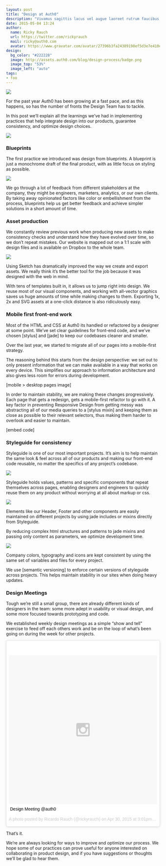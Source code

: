 ```yaml
---
layout: post
title: "Design at Auth0"
description: "Vivamus sagittis lacus vel augue laoreet rutrum faucibus dolor auctor."
date: 2015-05-04 13:24
author:
  name: Ricky Rauch
  url: https://twitter.com/rickyrauch
  mail: ricky@auth0.com
  avatar: https://www.gravatar.com/avatar/27396b3fa24389198ef5d3e7e410e9c4?size=60
design:
  bg_color: "#222228"
  image: http://assets.auth0.com/blog/design-process/badge.png
  image_top: "53%"
  image_left: "auto"
tags:
- foo
---
```

<style>
.entry-thumbnail{background: none;}
</style>
<img src="http://assets.auth0.com/blog/design-process/sites.png" class="expand" />

For the past year Auth0 has been growing at a fast pace, and as this happens, so has the number of fronts the Design Team has to tackle.

In this post we’ll explain all the learnings we’ve had in implementing practices that help integrate design into our products, guarantee consistency, and optimize design choices.

<img src="http://assets.auth0.com/blog/design-process/process.png" class="" />

### Blueprints

The first practice we introduced was design from blueprints. A blueprint is just a monochrome draft of the final product, with as little focus on styling as possible.

<img src="http://assets.auth0.com/blog/design-process/blueprint.png" class="expand" />

We go through a lot of feedback from different stakeholders at the company, they might be engineers, marketers, analytics, or our own clients.
By taking away opinionated factors like color or embellishment from the process, blueprints help us get better feedback and achieve simpler solutions in a short amount of time.

### Asset production

We constantly review previous work when producing new assets to make consistency checks and understand how they have evolved over time, so we don’t repeat mistakes.
Our website is mapped out on a 1:1 scale with design files and is available on Dropbox to the whole team.

<img src="http://assets.auth0.com/blog/design-process/dropbox.png" class="expand" />

Using Sketch has dramatically improved the way we create and export assets. We really think it’s the better tool for the job because it was designed with the web in mind.

With tens of templates built in, it allows us to jump right into design. We reuse most of our visual components, and working with all-vector graphics saves us huge amounts of time while making changes to them. Exporting 1x, 2x and SVG assets at a one-click distance is also ridiculously easy.

### Mobile first front-end work

Most of the HTML and CSS at Auth0 its handled or refactored by a designer at some point. We’ve set clear guidelines for front-end code, and we’ve chosen [stylus] and [jade] to keep our codebases cleaner and smaller.

Over the last year, we started to migrate all of our pages into a mobile-first strategy.

The reasoning behind this starts from the design perspective: we set out to only present information that we can make available in a way that works on every device. This simplifies our approach to information architecture and also gives less room for errors during development.

[mobile > desktop pages image]

In order to maintain stability, we are making these changes progressively. Each page that gets a redesign, gets a mobile-first refactor to go with it.
A key factor in preventing Responsive Design from getting messy was abstracting all of our media queries to a [stylus mixin] and keeping them as close as possible to their relevant selectors, thus making them harder to overlook and easier to maintain.

[embed code]

### Styleguide for consistency

Styleguide is one of our most important projects. It’s aim is to help maintain the same look & feel across all of our products and making our front-end code reusable, no matter the specifics of any project’s codebase.

<img src="http://assets.auth0.com/blog/design-process/styleguide.png" class="expand" />

Styleguide holds values, patterns and specific components that repeat themselves across pages, enabling designers and engineers to quickly reuse them on any product without worrying at all about markup or css.

<img src="http://assets.auth0.com/blog/design-process/consistency.png" class="expand" />

Elements like our Header, Footer and other components are easily maintained on different projects by using jade includes or mixins directly from Styleguide.

By reducing complex html structures and patterns to jade mixins and passing only content as parameters, we optimize development time.

<img src="http://assets.auth0.com/blog/design-process/icons.png" class="" />

Company colors, typography and icons are kept consistent by using the same set of variables and files for every project.

We use [semantic versioning] to enforce certain versions of styleguide across projects. This helps maintain stability in our sites when doing heavy updates.

### Design Meetings

Tough we’re still a small group, there are already different kinds of designers in the team: some more adept in usability or visual design, and some more focused towards prototyping and code.

We established weekly design meetings as a simple “show and tell” exercise to feed off each others work and be on the loop of what’s been going on during the week for other projects.

<blockquote class="instagram-media" data-instgrm-captioned data-instgrm-version="4" style=" background:#FFF; border:0; border-radius:3px; box-shadow:0 0 1px 0 rgba(0,0,0,0.5),0 1px 10px 0 rgba(0,0,0,0.15); margin: 1px; max-width:658px; padding:0; width:99.375%; width:-webkit-calc(100% - 2px); width:calc(100% - 2px);"><div style="padding:8px;"> <div style=" background:#F8F8F8; line-height:0; margin-top:40px; padding:50% 0; text-align:center; width:100%;"> <div style=" background:url(data:image/png;base64,iVBORw0KGgoAAAANSUhEUgAAACwAAAAsCAMAAAApWqozAAAAGFBMVEUiIiI9PT0eHh4gIB4hIBkcHBwcHBwcHBydr+JQAAAACHRSTlMABA4YHyQsM5jtaMwAAADfSURBVDjL7ZVBEgMhCAQBAf//42xcNbpAqakcM0ftUmFAAIBE81IqBJdS3lS6zs3bIpB9WED3YYXFPmHRfT8sgyrCP1x8uEUxLMzNWElFOYCV6mHWWwMzdPEKHlhLw7NWJqkHc4uIZphavDzA2JPzUDsBZziNae2S6owH8xPmX8G7zzgKEOPUoYHvGz1TBCxMkd3kwNVbU0gKHkx+iZILf77IofhrY1nYFnB/lQPb79drWOyJVa/DAvg9B/rLB4cC+Nqgdz/TvBbBnr6GBReqn/nRmDgaQEej7WhonozjF+Y2I/fZou/qAAAAAElFTkSuQmCC); display:block; height:44px; margin:0 auto -44px; position:relative; top:-22px; width:44px;"></div></div> <p style=" margin:8px 0 0 0; padding:0 4px;"> <a href="https://instagram.com/p/2HXZopiTi7/" style=" color:#000; font-family:Arial,sans-serif; font-size:14px; font-style:normal; font-weight:normal; line-height:17px; text-decoration:none; word-wrap:break-word;" target="_top">Design Meeting @auth0</a></p> <p style=" color:#c9c8cd; font-family:Arial,sans-serif; font-size:14px; line-height:17px; margin-bottom:0; margin-top:8px; overflow:hidden; padding:8px 0 7px; text-align:center; text-overflow:ellipsis; white-space:nowrap;">A photo posted by Ricardo Rauch (@rickyrauch) on <time style=" font-family:Arial,sans-serif; font-size:14px; line-height:17px;" datetime="2015-04-30T22:01:28+00:00">Apr 30, 2015 at 3:01pm PDT</time></p></div></blockquote>
<script async defer src="//platform.instagram.com/en_US/embeds.js"></script>

That’s it.

We’re are always looking for ways to improve and optimize our process. We hope some of our practices can prove useful for anyone interested on collaborating in product design, and if you have suggestions or thoughts we’ll be glad to hear them.
